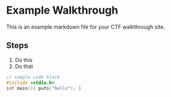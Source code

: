 # Example Walkthrough

This is an example markdown file for your CTF walkthrough site.

## Steps

1. Do this
2. Do that

```c
// sample code block
#include <stdio.h>
int main(){ puts("hello"); }

